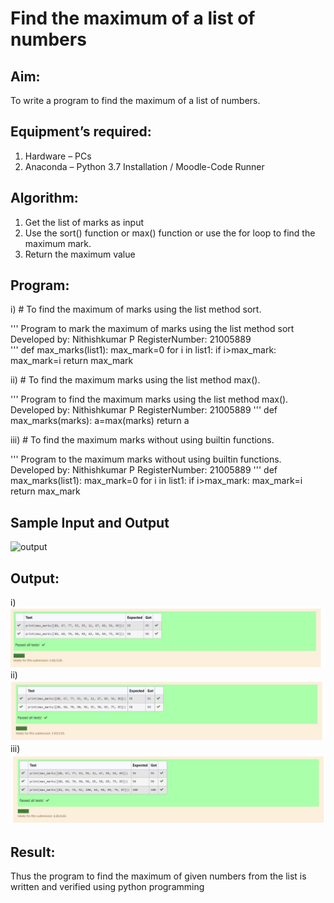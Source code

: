 # Find the maximum of a list of numbers
## Aim:
To write a program to find the maximum of a list of numbers.
## Equipment’s required:
1.	Hardware – PCs
2.	Anaconda – Python 3.7 Installation / Moodle-Code Runner
## Algorithm:
1.	Get the list of marks as input
2.	Use the sort() function or max() function or use the for loop to find the maximum mark.
3.	Return the maximum value
## Program:

i)	# To find the maximum of marks using the list method sort.

''' 
Program to mark the maximum of marks using the list method sort
Developed by: Nithishkumar P
RegisterNumber: 21005889    
'''
def max_marks(list1):
    max_mark=0
    for i in list1:
        if i>max_mark:
            max_mark=i
    return max_mark





ii)	# To find the maximum marks using the list method max().

''' 
Program to find the maximum marks using the list method max().
Developed by: Nithishkumar P
RegisterNumber: 21005889
'''
def max_marks(marks):
    a=max(marks)
    return a





iii) # To find the maximum marks without using builtin functions.

''' 
Program to the maximum marks without using builtin functions.
Developed by: Nithishkumar P
RegisterNumber: 21005889
'''
def max_marks(list1):
    max_mark=0
    for i in list1:
        if i>max_mark:
            max_mark=i
    return max_mark




## Sample Input and Output
![output](./img/max_marks1.jpg) 

## Output:
i)![](./sort.PNG)
ii)![](./max.PNG)
iii)![](./functions.PNG)

## Result:
Thus the program to find the maximum of given numbers from the list is written and verified using python programming